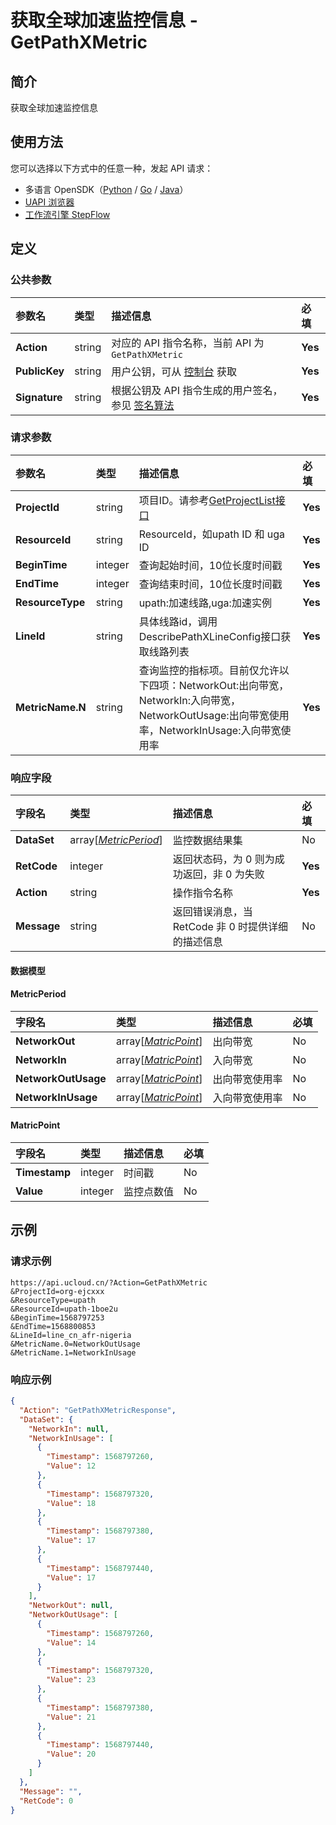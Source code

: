 # 获取全球加速监控信息 - GetPathXMetric

## 简介

获取全球加速监控信息





## 使用方法

您可以选择以下方式中的任意一种，发起 API 请求：
- 多语言 OpenSDK（[Python](https://github.com/ucloud/ucloud-sdk-python3) / [Go](https://github.com/ucloud/ucloud-sdk-go) / [Java](https://github.com/ucloud/ucloud-sdk-java)）
- [UAPI 浏览器](https://console.ucloud.cn/uapi/detail?id=GetPathXMetric)
- [工作流引擎 StepFlow](https://console.ucloud.cn/stepflow/manage/)

## 定义

### 公共参数

| 参数名 | 类型 | 描述信息 | 必填 |
|:---|:---|:---|:---|
| **Action**     | string  | 对应的 API 指令名称，当前 API 为 `GetPathXMetric`                        | **Yes** |
| **PublicKey**  | string  | 用户公钥，可从 [控制台](https://console.ucloud.cn/uapi/apikey) 获取                                             | **Yes** |
| **Signature**  | string  | 根据公钥及 API 指令生成的用户签名，参见 [签名算法](api/summary/signature.md)  | **Yes** |

### 请求参数

| 参数名 | 类型 | 描述信息 | 必填 |
|:---|:---|:---|:---|
| **ProjectId** | string | 项目ID。请参考[GetProjectList接口](api/summary/get_project_list) |**Yes**|
| **ResourceId** | string | ResourceId，如upath ID  和 uga ID  |**Yes**|
| **BeginTime** | integer | 查询起始时间，10位长度时间戳 |**Yes**|
| **EndTime** | integer | 查询结束时间，10位长度时间戳 |**Yes**|
| **ResourceType** | string | upath:加速线路,uga:加速实例 |**Yes**|
| **LineId** | string | 具体线路id，调用DescribePathXLineConfig接口获取线路列表 |**Yes**|
| **MetricName.N** | string | 查询监控的指标项。目前仅允许以下四项：NetworkOut:出向带宽，NetworkIn:入向带宽，NetworkOutUsage:出向带宽使用率，NetworkInUsage:入向带宽使用率 |**Yes**|

### 响应字段

| 字段名 | 类型 | 描述信息 | 必填 |
|:---|:---|:---|:---|
| **DataSet** | array[[*MetricPeriod*](#MetricPeriod)] | 监控数据结果集 |No|
| **RetCode** | integer | 返回状态码，为 0 则为成功返回，非 0 为失败 |**Yes**|
| **Action** | string | 操作指令名称 |**Yes**|
| **Message** | string | 返回错误消息，当 RetCode 非 0 时提供详细的描述信息 |No|

#### 数据模型


#### MetricPeriod

| 字段名 | 类型 | 描述信息 | 必填 |
|:---|:---|:---|:---|
| **NetworkOut** | array[[*MatricPoint*](#MatricPoint)] | 出向带宽 |No|
| **NetworkIn** | array[[*MatricPoint*](#MatricPoint)] | 入向带宽 |No|
| **NetworkOutUsage** | array[[*MatricPoint*](#MatricPoint)] | 出向带宽使用率 |No|
| **NetworkInUsage** | array[[*MatricPoint*](#MatricPoint)] | 入向带宽使用率 |No|

#### MatricPoint

| 字段名 | 类型 | 描述信息 | 必填 |
|:---|:---|:---|:---|
| **Timestamp** | integer | 时间戳  |No|
| **Value** | integer | 监控点数值 |No|

## 示例

### 请求示例
    
```
https://api.ucloud.cn/?Action=GetPathXMetric
&ProjectId=org-ejcxxx
&ResourceType=upath
&ResourceId=upath-1boe2u
&BeginTime=1568797253
&EndTime=1568800853
&LineId=line_cn_afr-nigeria
&MetricName.0=NetworkOutUsage
&MetricName.1=NetworkInUsage
```

### 响应示例
    
```json
{
  "Action": "GetPathXMetricResponse",
  "DataSet": {
    "NetworkIn": null,
    "NetworkInUsage": [
      {
        "Timestamp": 1568797260,
        "Value": 12
      },
      {
        "Timestamp": 1568797320,
        "Value": 18
      },
      {
        "Timestamp": 1568797380,
        "Value": 17
      },
      {
        "Timestamp": 1568797440,
        "Value": 17
      }
    ],
    "NetworkOut": null,
    "NetworkOutUsage": [
      {
        "Timestamp": 1568797260,
        "Value": 14
      },
      {
        "Timestamp": 1568797320,
        "Value": 23
      },
      {
        "Timestamp": 1568797380,
        "Value": 21
      },
      {
        "Timestamp": 1568797440,
        "Value": 20
      }
    ]
  },
  "Message": "",
  "RetCode": 0
}
```




